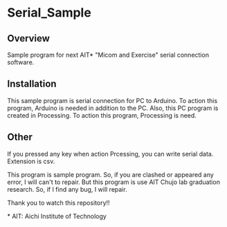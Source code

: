 # Serial_Sample

## Overview
Sample program for next AIT* "Micom and Exercise" serial connection software.

## Installation
This sample program is serial connection for PC to Arduino. To action this program, Arduino is needed in addition to the PC. Also, this PC program is created in Processing. To action this program, Processing is need.

## Other
If you pressed any key when action Prcessing, you can write serial data. Extension is csv.

This program is sample program. So, if you are clashed or appeared any error, I will can't to repair. But this program is use AIT Chujo lab graduation research. So, if I find any bug, I will repair.

Thank you to watch this repository!!

\* AIT: Aichi Institute of Technology